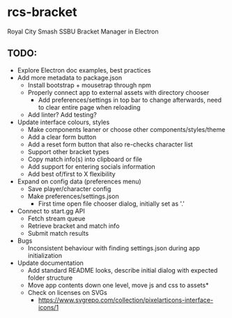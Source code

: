 # rcs-bracket
Royal City Smash SSBU Bracket Manager in Electron

## TODO:
- Explore Electron doc examples, best practices
- Add more metadata to package.json
  - Install bootstrap + mousetrap through npm
  - Properly connect app to external assets with directory chooser
    - Add preferences/settings in top bar to change afterwards, need to clear entire page when reloading
  - Add linter? Add testing?
- Update interface colours, styles
  - Make components leaner or choose other components/styles/theme
  - Add a clear form button
  - Add a reset form button that also re-checks character list
  - Support other bracket types
  - Copy match info(s) into clipboard or file
  - Add support for entering socials information
  - Add best of/first to X flexibility
- Expand on config data (preferences menu)
  - Save player/character config
  - Make preferences/settings.json
    - First time open file chooser dialog, initially set as '.'
- Connect to start.gg API
  - Fetch stream queue
  - Retrieve bracket and match info
  - Submit match results
- Bugs
  - Inconsistent behaviour with finding settings.json during app initialization
- Update documentation
  - Add standard README looks, describe initial dialog with expected folder structure
  - Move app contents down one level, move js and css to assets*
  - Check on licenses on SVGs
    - https://www.svgrepo.com/collection/pixelarticons-interface-icons/1